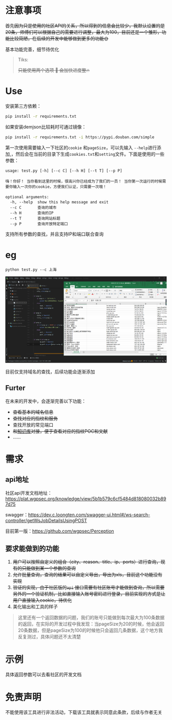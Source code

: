 # 注意事项

~~首先因为只是使用的社区API的关系，所以得到的信息会比较少，我默认设置的是20条，师傅们可以根据自己的需要进行调整，最大为100，目前还是一个雏形，功能比较简陋，在后续的开发中能够做到更多的功能:sun_with_face:~~

基本功能完善，细节待优化



>  Tiks:
>
> ~~只能使用两个选项 :older_man: 会加快进度整:fire:~~



# Use

安装第三方依赖：
```bash
pip install -r requirements.txt
```
如果安装demjson比较耗时可通过镜像：
```bash
pip install -r requirements.txt -i https://pypi.douban.com/simple
```

第一次使用需要输入一下社区的`cookie` 和`pageSize`，可以先输入 `--help`进行添加,，然后会在当前的目录下生成`cookies.txt`和`setting`文件。下面是使用的一些参数：

```
usage: test.py [-h] [--c C] [--h H] [--t T] [--p P]

嗨！你好！ 当你看到这里的时候，很高兴你已经成为了我们的一员！ 当你第一次运行的时候需要你输入一次你的cookie，方便我们认证，只需要一次哦！

optional arguments:
  -h, --help  show this help message and exit
  --c C       查询的城市
  --h H       查询的IP
  --t T       查询网站标题
  --p P       查询开放特定端口
```

支持所有参数的查找，并且支持IP和端口联合查询

# eg

`python test.py --c 上海`

![image-20200721181428197](demo.png)

目前仅支持域名的查找，后续功能会逐渐添加

## Furter

在未来的开发中，会逐渐完善以下功能：

- ~~查看基本的域名信息~~
- ~~查找对应的指纹和服务~~
- 查找开放的常见端口
- ~~和[知识库](https://plat.wgpsec.org/knowledge)对接，便于查看对应的指纹POC和文献~~
- ......



# 需求

## api地址

 社区api开发文档地址：https://plat.wgpsec.org/knowledge/view/5b1b579c6cf5484d818080032b897d75

swagger：https://dev.c.loongten.com/swagger-ui.html#/ws-search-controller/getWsJobDetailsUsingPOST



目前第一版：https://github.com/wgpsec/Perception

## 要求能做到的功能

1. ~~用户可以按照自定义的组合（city、reason、title、ip、ports）进行查询，现有的只能做到某一个参数的查询~~
2. ~~允许批量查询，查询的结果可以自定义导出，导出为xls，目前这个功能没有实现~~
3. ~~验证的实现，由于社区版的`api` 接口需要有社区账号才能做到查询，所以需要另外的一个验证机制，比如直接输入账号密码进行登录，目前实现的方式是让用户直接输入cookie，待优化~~
4. 美化输出和工具的样子



> 这里还有一个返回数据的问题，我们的账号只能做到每次最大为100条数据的返回，在实际的开发过程中我发现：当pageSize为20的时候，他会返回20条数据，但是pageSize为100的时候他只会返回几条数据，这个地方我反复测过，具体问题还不太清楚

# 示例

具体返回参数可以去看社区的开发文档

# 免责声明

不能使用该工具进行非法活动，下载该工具就表示同意此条款，后续与作者无关